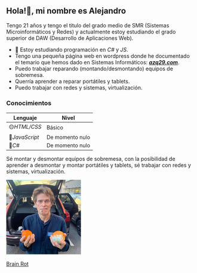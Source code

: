 ## Hola!👋, mi nombre es Alejandro

Tengo 21 años y tengo el titulo del grado medio de SMR (Sistemas Microinformáticos y Redes) y actualmente estoy estudiando el grado superior de DAW (Desarrollo de Aplicaciones Web).

- 🌱 Estoy estudiando programación en *C#* y *JS*.
- Tengo una pequeña página web en wordpress donde he documentado el temario que hemos dado en Sistemas Informáticos: [**_azq29.com_**](https://azq29.wordpress.com/).
- Puedo trabajar reparando (montando/desmontando) equipos de sobremesa.
- Querría aprender a reparar portátiles y tablets.
- Puedo trabajar con redes y sistemas, virtualización.
### Conocimientos

| Lenguaje | Nivel |
| -------- | ----- |
| 🟡*HTML/CSS* | Básico |
| 🔴*JavaScript* | De momento nulo |
| 🔴*C#* | De momento nulo |

Sé montar y desmontar equipos de sobremesa, con la posibilidad de aprender a desmontar y montar portátiles y tablets, sé trabajar con redes y sistemas, virtualización.
<!--
![Willem Dafoe](https://github.com/Alzuqui/alzuqui/blob/main/GXABVcSWgAA6bMj.png)
-->
<p <align="left">
 <img src="https://github.com/Alzuqui/alzuqui/blob/main/GXABVcSWgAA6bMj.png" alt="Willem Dafoe" width="200" height="200">
</p>

<!--
Link gracioso.
-->

[Brain Rot](https://www.youtube.com/watch?v=-vFWHUMM8aA)

<!--
Mimso link pero con una imagen de miniatura.
-->

<a href='https://www.youtube.com/watch?v=-vFWHUMM8aA' target='_blank'>
  <img width='30%' src='https://img.youtube.com/vi/-vFWHUMM8aA/mqdefault.jpg' alt='' />
</a>
 
<!--
**Alzuqui/alzuqui** is a ✨ _special_ ✨ repository because its `README.md` (this file) appears on your GitHub profile.

Here are some ideas to get you started:

- 🔭 I’m currently working on ...
- 🌱 I’m currently learning ...
- 👯 I’m looking to collaborate on ...
- 🤔 I’m looking for help with ...
- 💬 Ask me about ...
- 📫 How to reach me: ...
- 😄 Pronouns: ...
- ⚡ Fun fact: ...
-->
